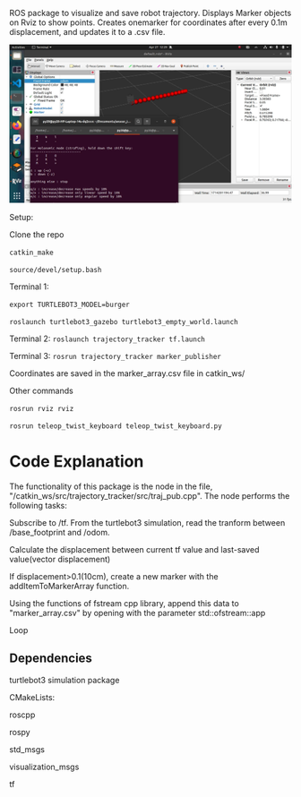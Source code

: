 ROS package to visualize and save robot trajectory. Displays Marker objects on Rviz to show points. Creates onemarker for coordinates after every 0.1m displacement, and updates it to a .csv file.

![](img.png)

Setup:

Clone the repo

`catkin_make`

`source/devel/setup.bash`

Terminal 1:

`export TURTLEBOT3_MODEL=burger`

`roslaunch turtlebot3_gazebo turtlebot3_empty_world.launch`

Terminal 2:
`roslaunch trajectory_tracker tf.launch`

Terminal 3:
`rosrun trajectory_tracker marker_publisher`

Coordinates are saved in the marker_array.csv file in catkin_ws/

Other commands

`rosrun rviz rviz`

`rosrun teleop_twist_keyboard teleop_twist_keyboard.py`

# Code Explanation

The functionality of this package is the node in the file, "/catkin_ws/src/trajectory_tracker/src/traj_pub.cpp". The node performs the following tasks:

Subscribe to /tf. From the turtlebot3 simulation, read the tranform between /base_footprint and /odom.

Calculate the displacement between current tf value and last-saved value(vector displacement)

If displacement>0.1(10cm), create a new marker with the addItemToMarkerArray function.

Using the functions of fstream cpp library, append this data to "marker_array.csv" by opening with the parameter std::ofstream::app

Loop

## Dependencies

turtlebot3 simulation package

CMakeLists:

roscpp

rospy

std_msgs

visualization_msgs

tf


